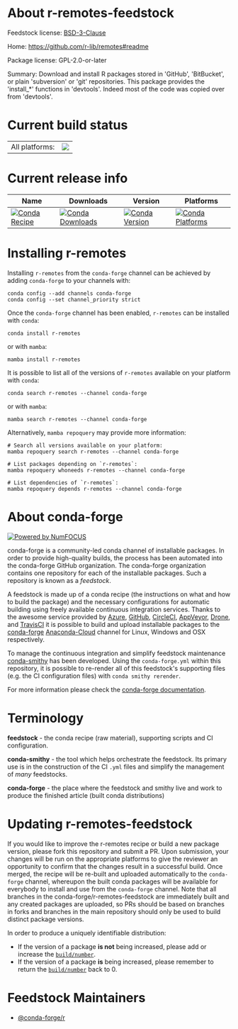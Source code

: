 About r-remotes-feedstock
=========================

Feedstock license: [BSD-3-Clause](https://github.com/conda-forge/r-remotes-feedstock/blob/main/LICENSE.txt)

Home: https://github.com/r-lib/remotes#readme

Package license: GPL-2.0-or-later

Summary: Download and install R packages stored in 'GitHub', 'BitBucket', or plain 'subversion' or 'git' repositories. This package provides the 'install_*' functions in 'devtools'. Indeed most of the code was copied over from 'devtools'.

Current build status
====================


<table><tr><td>All platforms:</td>
    <td>
      <a href="https://dev.azure.com/conda-forge/feedstock-builds/_build/latest?definitionId=1531&branchName=main">
        <img src="https://dev.azure.com/conda-forge/feedstock-builds/_apis/build/status/r-remotes-feedstock?branchName=main">
      </a>
    </td>
  </tr>
</table>

Current release info
====================

| Name | Downloads | Version | Platforms |
| --- | --- | --- | --- |
| [![Conda Recipe](https://img.shields.io/badge/recipe-r--remotes-green.svg)](https://anaconda.org/conda-forge/r-remotes) | [![Conda Downloads](https://img.shields.io/conda/dn/conda-forge/r-remotes.svg)](https://anaconda.org/conda-forge/r-remotes) | [![Conda Version](https://img.shields.io/conda/vn/conda-forge/r-remotes.svg)](https://anaconda.org/conda-forge/r-remotes) | [![Conda Platforms](https://img.shields.io/conda/pn/conda-forge/r-remotes.svg)](https://anaconda.org/conda-forge/r-remotes) |

Installing r-remotes
====================

Installing `r-remotes` from the `conda-forge` channel can be achieved by adding `conda-forge` to your channels with:

```
conda config --add channels conda-forge
conda config --set channel_priority strict
```

Once the `conda-forge` channel has been enabled, `r-remotes` can be installed with `conda`:

```
conda install r-remotes
```

or with `mamba`:

```
mamba install r-remotes
```

It is possible to list all of the versions of `r-remotes` available on your platform with `conda`:

```
conda search r-remotes --channel conda-forge
```

or with `mamba`:

```
mamba search r-remotes --channel conda-forge
```

Alternatively, `mamba repoquery` may provide more information:

```
# Search all versions available on your platform:
mamba repoquery search r-remotes --channel conda-forge

# List packages depending on `r-remotes`:
mamba repoquery whoneeds r-remotes --channel conda-forge

# List dependencies of `r-remotes`:
mamba repoquery depends r-remotes --channel conda-forge
```


About conda-forge
=================

[![Powered by
NumFOCUS](https://img.shields.io/badge/powered%20by-NumFOCUS-orange.svg?style=flat&colorA=E1523D&colorB=007D8A)](https://numfocus.org)

conda-forge is a community-led conda channel of installable packages.
In order to provide high-quality builds, the process has been automated into the
conda-forge GitHub organization. The conda-forge organization contains one repository
for each of the installable packages. Such a repository is known as a *feedstock*.

A feedstock is made up of a conda recipe (the instructions on what and how to build
the package) and the necessary configurations for automatic building using freely
available continuous integration services. Thanks to the awesome service provided by
[Azure](https://azure.microsoft.com/en-us/services/devops/), [GitHub](https://github.com/),
[CircleCI](https://circleci.com/), [AppVeyor](https://www.appveyor.com/),
[Drone](https://cloud.drone.io/welcome), and [TravisCI](https://travis-ci.com/)
it is possible to build and upload installable packages to the
[conda-forge](https://anaconda.org/conda-forge) [Anaconda-Cloud](https://anaconda.org/)
channel for Linux, Windows and OSX respectively.

To manage the continuous integration and simplify feedstock maintenance
[conda-smithy](https://github.com/conda-forge/conda-smithy) has been developed.
Using the ``conda-forge.yml`` within this repository, it is possible to re-render all of
this feedstock's supporting files (e.g. the CI configuration files) with ``conda smithy rerender``.

For more information please check the [conda-forge documentation](https://conda-forge.org/docs/).

Terminology
===========

**feedstock** - the conda recipe (raw material), supporting scripts and CI configuration.

**conda-smithy** - the tool which helps orchestrate the feedstock.
                   Its primary use is in the construction of the CI ``.yml`` files
                   and simplify the management of *many* feedstocks.

**conda-forge** - the place where the feedstock and smithy live and work to
                  produce the finished article (built conda distributions)


Updating r-remotes-feedstock
============================

If you would like to improve the r-remotes recipe or build a new
package version, please fork this repository and submit a PR. Upon submission,
your changes will be run on the appropriate platforms to give the reviewer an
opportunity to confirm that the changes result in a successful build. Once
merged, the recipe will be re-built and uploaded automatically to the
`conda-forge` channel, whereupon the built conda packages will be available for
everybody to install and use from the `conda-forge` channel.
Note that all branches in the conda-forge/r-remotes-feedstock are
immediately built and any created packages are uploaded, so PRs should be based
on branches in forks and branches in the main repository should only be used to
build distinct package versions.

In order to produce a uniquely identifiable distribution:
 * If the version of a package **is not** being increased, please add or increase
   the [``build/number``](https://docs.conda.io/projects/conda-build/en/latest/resources/define-metadata.html#build-number-and-string).
 * If the version of a package **is** being increased, please remember to return
   the [``build/number``](https://docs.conda.io/projects/conda-build/en/latest/resources/define-metadata.html#build-number-and-string)
   back to 0.

Feedstock Maintainers
=====================

* [@conda-forge/r](https://github.com/conda-forge/r/)


